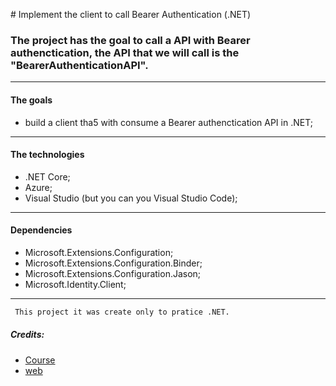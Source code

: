﻿﻿# Implement the client to call Bearer Authentication (.NET)
### The project has the goal to call a API with Bearer authenctication, the API that we will call is the "BearerAuthenticationAPI".
---
#### The goals
- build a client tha5 with consume a Bearer authenctication API in .NET;
---
#### The technologies
- .NET Core;
- Azure;
- Visual Studio (but you can you Visual Studio Code);
---
#### Dependencies
- Microsoft.Extensions.Configuration;
- Microsoft.Extensions.Configuration.Binder;
- Microsoft.Extensions.Configuration.Jason;
- Microsoft.Identity.Client;
---
```diff
 This project it was create only to pratice .NET.
 ```

 ##### Credits: 
  - [Course](https://www.youtube.com/watch?v=3PyUjOmuFic&ab_channel=LesJackson) 
  - [web](https://dotnetplaybook.com/secure-a-net-core-api-using-bearer-authentication/)
